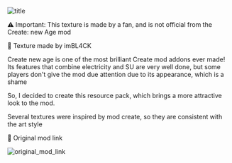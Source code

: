 ![title](https://media.forgecdn.net/attachments/description/1004413/description_628773c1-f46e-46fc-b746-4872fe6f0208.png)


⚠ Important: This texture is made by a fan, and is not official from the Create: new Age mod

📌 Texture made by imBL4CK

Create new age is one of the most brilliant Create mod addons ever made! Its features that combine electricity and SU are very well done, but some players don't give the mod due attention due to its appearance, which is a shame

So, I decided to create this resource pack, which brings a more attractive look to the mod.

Several textures were inspired by mod create, so they are consistent with the art style

🔗 Original mod link

![original_mod_link](https://i.imgur.com/RenhcuB.png)
